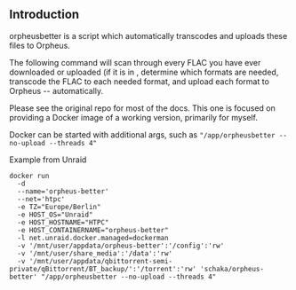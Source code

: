Introduction
------------

orpheusbetter is a script which automatically transcodes and uploads these
files to Orpheus.

The following command will scan through every FLAC you have ever
downloaded or uploaded (if it is in , determine which formats are needed, transcode
the FLAC to each needed format, and upload each format to Orpheus -- automatically.

Please see the original repo for most of the docs.
This one is focused on providing a Docker image of a working version, primarily for myself.

Docker can be started with additional args, such as 
`"/app/orpheusbetter --no-upload --threads 4"`

Example from Unraid

```
docker run
  -d
  --name='orpheus-better'
  --net='htpc'
  -e TZ="Europe/Berlin"
  -e HOST_OS="Unraid"
  -e HOST_HOSTNAME="HTPC"
  -e HOST_CONTAINERNAME="orpheus-better"
  -l net.unraid.docker.managed=dockerman
  -v '/mnt/user/appdata/orpheus-better':'/config':'rw'
  -v '/mnt/user/share_media':'/data':'rw'
  -v '/mnt/user/appdata/qbittorrent-semi-private/qBittorrent/BT_backup/':'/torrent':'rw' 'schaka/orpheus-better' "/app/orpheusbetter --no-upload --threads 4"
```

